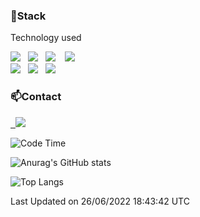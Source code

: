 <!--
![header](https://capsule-render.vercel.app/api?type=waving&color=gradient&height=200&text=Che-ri&fontAlign=70&fontAlignY=40&animation=twinkling)
-->

<h3>📌Stack</h3>
<p">Technology used</p>
<div><img src="https://img.shields.io/badge/-Java-brightgreen"></img> &nbsp <img src="https://img.shields.io/badge/CSS3-0A84FF?style=flat-square&logo=CSS3&logoColor=white"></img>  &nbsp <img src="https://img.shields.io/badge/SCSS-fd79a8?style=flat-square&logo=Sass&logoColor=white"/></a>&nbsp  &nbsp <img src="https://img.shields.io/badge/styled%2Dcomponents-DB7093?style=flat-square&logo=styled%2Dcomponents&logoColor=white"/></a>
<br><img src="https://img.shields.io/badge/JavaScript-FFCD11?style=flat-square&logo=JavaScript&logoColor=white"></img> &nbsp <img src="https://img.shields.io/badge/React-00BCF6?style=flat-square&logo=React&logoColor=white"></img> &nbsp <img src="https://img.shields.io/badge/Redux-764ABC?style=flat-square&logo=Redux&logoColor=white"/></a></div>

<h3>📫Contact</h3>
<div><a href="roseoutz@gmail.com"> &nbsp <img src="https://img.shields.io/badge/Gmail-EA4335?style=flat-square&logo=Gmail&logoColor=white"/></a></div>

<!--START_SECTION:waka-->
![Code Time](http://img.shields.io/badge/Code%20Time-0%20secs-blue)

![Anurag's GitHub stats](https://github-readme-stats.vercel.app/api?username=roseoutz&show_icons=true&theme=tokyonight)

![Top Langs](https://github-readme-stats.vercel.app/api/top-langs/?username=roseoutz&layout=compact&theme=tokyonight)

 Last Updated on 26/06/2022 18:43:42 UTC
<!--END_SECTION:waka-->
